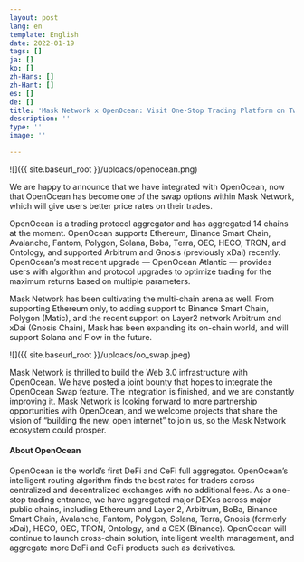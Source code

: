```yaml
---
layout: post
lang: en
template: English
date: 2022-01-19
tags: []
ja: []
ko: []
zh-Hans: []
zh-Hant: []
es: []
de: []
title: 'Mask Network x OpenOcean: Visit One-Stop Trading Platform on Twitter'
description: ''
type: ''
image: ''

---
```

![]({{ site.baseurl_root }}/uploads/openocean.png)

We are happy to announce that we have integrated with OpenOcean, now that OpenOcean has become one of the swap options within Mask Network, which will give users better price rates on their trades.

OpenOcean is a trading protocol aggregator and has aggregated 14 chains at the moment. OpenOcean supports Ethereum, Binance Smart Chain, Avalanche, Fantom, Polygon, Solana, Boba, Terra, OEC, HECO, TRON, and Ontology, and supported Arbitrum and Gnosis (previously xDai) recently. OpenOcean’s most recent upgrade — OpenOcean Atlantic — provides users with algorithm and protocol upgrades to optimize trading for the maximum returns based on multiple parameters.

Mask Network has been cultivating the multi-chain arena as well. From supporting Ethereum only, to adding support to Binance Smart Chain, Polygon (Matic), and the recent support on Layer2 network Arbitrum and xDai (Gnosis Chain), Mask has been expanding its on-chain world, and will support Solana and Flow in the future.

![]({{ site.baseurl_root }}/uploads/oo_swap.jpeg)

Mask Network is thrilled to build the Web 3.0 infrastructure with OpenOcean. We have posted a joint bounty that hopes to integrate the OpenOcean Swap feature. The integration is finished, and we are constantly improving it. Mask Network is looking forward to more partnership opportunities with OpenOcean, and we welcome projects that share the vision of “building the new, open internet” to join us, so the Mask Network ecosystem could prosper.

#### **About OpenOcean**

OpenOcean is the world’s first DeFi and CeFi full aggregator. OpenOcean’s intelligent routing algorithm finds the best rates for traders across centralized and decentralized exchanges with no additional fees. As a one-stop trading entrance, we have aggregated major DEXes across major public chains, including Ethereum and Layer 2, Arbitrum, BoBa, Binance Smart Chain, Avalanche, Fantom, Polygon, Solana, Terra, Gnosis (formerly xDai), HECO, OEC, TRON, Ontology, and a CEX (Binance). OpenOcean will continue to launch cross-chain solution, intelligent wealth management, and aggregate more DeFi and CeFi products such as derivatives.